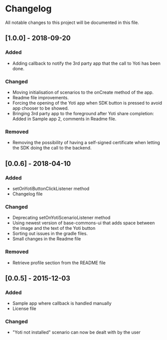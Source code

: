 # Changelog
All notable changes to this project will be documented in this file.


## [1.0.0] - 2018-09-20
### Added
- Adding callback to notify the 3rd party app that the call to Yoti has been done.

### Changed
- Moving initialisation of scenarios to the onCreate method of the app.
- Readme file improvements.
- Forcing the opening of the Yoti app when SDK button is pressed to avoid app chooser to be showed.
- Bringing 3rd party app to the foreground after Yoti share completion: Added in Sample app 2, comments in Readme file.

### Removed
- Removing the possibility of having a self-signed certificate when letting the SDK doing the call to the backend.

## [0.0.6] - 2018-04-10
### Added
- setOnYotiButtonClickListener method
- Changelog file

### Changed
- Deprecating setOnYotiScenarioListener method
- Using newest version of base-commons-ui that adds space between the image and the text of the Yoti button
- Sorting out issues in the gradle files.
- Small changes in the Readme file

### Removed
- Retrieve profile section from the README file

## [0.0.5] - 2015-12-03
### Added
- Sample app where callback is handled manually
- License file

### Changed
- "Yoti not installed" scenario can now be dealt with by the user


